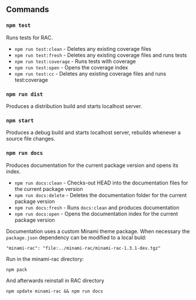 ## Commands

### `npm test`
Runs tests for RAC.

+ `npm run test:clean` - Deletes any existing coverage files
+ `npm run test:fresh` - Deletes any existing coverage files and runs tests
+ `npm run test:coverage` - Runs tests with coverage
+ `npm run test:open` - Opens the coverage index
+ `npm run test:cc` - Deletes any existing coverage files and runs test:coverage


### `npm run dist`
Produces a distribution build and starts localhost server.


### `npm start`
Produces a debug build and starts localhost server, rebuilds whenever a source file changes.


### `npm run docs`
Produces documentation for the current package version and opens its index.

+ `npm run docs:clean` - Checks-out HEAD into the documentation files for the current package version
+ `npm run docs:delete` - Deletes the documentation folder for the current package version
+ `npm run docs:fresh` - Runs `docs:clean` and produces documentation
+ `npm run docs:open` - Opens the documentation index for the current package version


Documentation uses a custom Minami theme package. When necessary the `package.json` dependency can be modified to a local buld:
```
"minami-rac": "file:../minami-rac/minami-rac-1.3.1-dev.tgz"
```

Run in the minami-rac directory:
```
npm pack
```

And afterwards reinstall in RAC directory
```
npm update minami-rac && npm run docs
```

